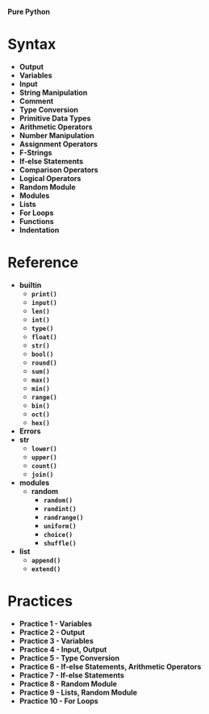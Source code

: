 **Pure Python**

# Syntax

- **Output**
- **Variables**
- **Input**
- **String Manipulation**
- **Comment**
- **Type Conversion**
- **Primitive Data Types**
- **Arithmetic Operators**
- **Number Manipulation**
- **Assignment Operators**
- **F-Strings**
- **If-else Statements**
- **Comparison Operators**
- **Logical Operators**
- **Random Module**
- **Modules**
- **Lists**
- **For Loops**
- **Functions**
- **Indentation**

# Reference

- **builtin**
  - **`print()`**
  - **`input()`**
  - **`len()`**
  - **`int()`**
  - **`type()`**
  - **`float()`**
  - **`str()`**
  - **`bool()`**
  - **`round()`**
  - **`sum()`**
  - **`max()`**
  - **`min()`**
  - **`range()`**
  - **`bin()`**
  - **`oct()`**
  - **`hex()`**
- **Errors**
- **str**
  - **`lower()`**
  - **`upper()`**
  - **`count()`**
  - **`join()`**
- **modules**
  - **random**
    - **`random()`**
    - **`randint()`**
    - **`randrange()`**
    - **`uniform()`**
    - **`choice()`**
    - **`shuffle()`**
- **list**
  - **`append()`**
  - **`extend()`**

# Practices

- **Practice 1 - Variables**
- **Practice 2 - Output**
- **Practice 3 - Variables**
- **Practice 4 - Input, Output**
- **Practice 5 - Type Conversion**
- **Practice 6 - If-else Statements, Arithmetic Operators**
- **Practice 7 - If-else Statements**
- **Practice 8 - Random Module**
- **Practice 9 - Lists, Random Module**
- **Practice 10 - For Loops**
